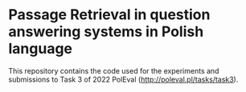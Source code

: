 # Passage Retrieval in question answering systems in Polish language
This repository contains the code used for the experiments and submissions to Task 3 of 2022 PolEval (http://poleval.pl/tasks/task3).
